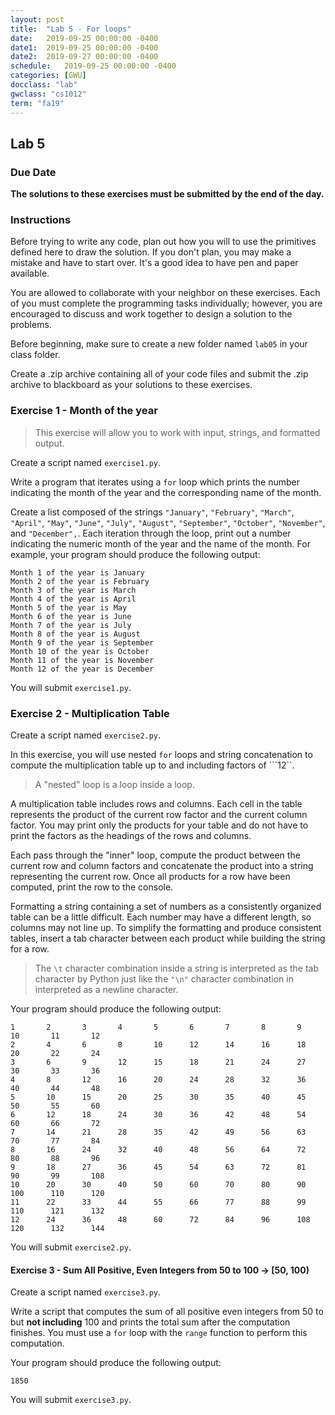 ```yaml
---
layout: post
title:  "Lab 5 - For loops"
date:   2019-09-25 00:00:00 -0400
date1:  2019-09-25 00:00:00 -0400
date2:  2019-09-27 00:00:00 -0400
schedule:   2019-09-25 00:00:00 -0400
categories: [GWU]
docclass: "lab"
gwclass: "cs1012"
term: "fa19"
---
```

<head>
  <link href="/css/syntax.css" rel="stylesheet">
</head>

## Lab 5

### Due Date
**The solutions to these exercises must be submitted by the end of the day.**

### Instructions

Before trying to write any code, plan out how you will to use the primitives defined here to draw the solution.  If you don't plan, you may make a mistake and have to start over.  It's a good idea to have pen and paper available.

You are allowed to collaborate with your neighbor on these exercises.  Each of you must complete the programming tasks individually; however, you are encouraged to discuss and work together to design a solution to the problems.

Before beginning, make sure to create a new folder named ```lab05``` in your class folder.

Create a .zip archive containing all of your code files and submit the .zip archive to blackboard as your solutions to these exercises.

### Exercise 1 - Month of the year
> This exercise will allow you to work with input, strings, and formatted output.

Create a script named ```exercise1.py```.

Write a program that iterates using a ```for``` loop which prints the number indicating the month of the year and the corresponding name of the month.

Create a list composed of the strings ```"January"```, ```"February"```, ```"March"```, ```"April"```, ```"May"```, ```"June"```, ```"July"```, ```"August"```, ```"September"```, ```"October"```, ```"November"```, and ```"December",```.  Each iteration through the loop, print out a number indicating the numeric month of the year and the name of the month.  For example, your program should produce the following output:

```
Month 1 of the year is January
Month 2 of the year is February
Month 3 of the year is March
Month 4 of the year is April
Month 5 of the year is May
Month 6 of the year is June
Month 7 of the year is July
Month 8 of the year is August
Month 9 of the year is September
Month 10 of the year is October
Month 11 of the year is November
Month 12 of the year is December
```

You will submit ```exercise1.py```.

### Exercise 2 - Multiplication Table

Create a script named ```exercise2.py```.

In this exercise, you will use nested ```for``` loops and string concatenation to compute the multiplication table up to and including factors of ```12``.  

> A "nested" loop is a loop inside a loop.

A multiplication table includes rows and columns.  Each cell in the table represents the product of the current row factor and the current column factor.  You may print only the products for your table and do not have to print the factors as the headings of the rows and columns.

Each pass through the "inner" loop, compute the product between the current row and column factors and concatenate the product into a string representing the current row.  Once all products for a row have been computed, print the row to the console.

Formatting a string containing a set of numbers as a consistently organized table can be a little difficult.  Each number may have a different length, so columns may not line up.  To simplify the formatting and produce consistent tables, insert a tab character between each product while building the string for a row.  

>The ```\t``` character combination inside a string is interpreted as the tab character by Python just like the ```"\n"``` character combination in interpreted as a newline character.   

Your program should produce the following output:
```
1       2       3       4       5       6       7       8       9       10       11       12       
2       4       6       8       10      12      14      16      18      20       22       24       
3       6       9       12      15      18      21      24      27      30       33       36       
4       8       12      16      20      24      28      32      36      40       44       48       
5       10      15      20      25      30      35      40      45      50       55       60       
6       12      18      24      30      36      42      48      54      60       66       72       
7       14      21      28      35      42      49      56      63      70       77       84       
8       16      24      32      40      48      56      64      72      80       88       96       
9       18      27      36      45      54      63      72      81      90       99       108       
10      20      30      40      50      60      70      80      90      100      110      120       
11      22      33      44      55      66      77      88      99      110      121      132       
12      24      36      48      60      72      84      96      108     120      132      144   
```

You will submit ```exercise2.py```.

#### Exercise 3 - Sum All Positive, Even Integers from 50 to 100    -> [50, 100)

Create a script named ```exercise3.py```.

Write a script that computes the sum of all positive even integers from 50 to but **not including** 100 and prints the total sum after the computation finishes.  You must use a ```for``` loop with the ```range``` function to perform this computation.  

Your program should produce the following output:
```
1850
```

You will submit ```exercise3.py```.

